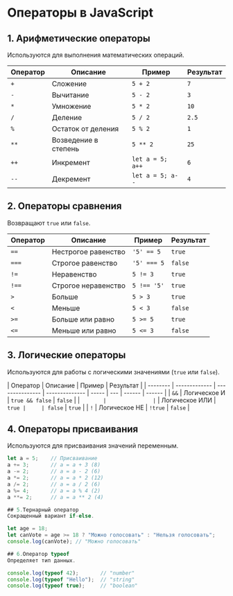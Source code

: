 # Операторы в JavaScript

## 1. Арифметические операторы

Используются для выполнения математических операций.

| Оператор | Описание             | Пример           | Результат |
| -------- | -------------------- | ---------------- | --------- |
| `+`      | Сложение             | `5 + 2`          | `7`       |
| `-`      | Вычитание            | `5 - 2`          | `3`       |
| `*`      | Умножение            | `5 * 2`          | `10`      |
| `/`      | Деление              | `5 / 2`          | `2.5`     |
| `%`      | Остаток от деления   | `5 % 2`          | `1`       |
| `**`     | Возведение в степень | `5 ** 2`         | `25`      |
| `++`     | Инкремент            | `let a = 5; a++` | `6`       |
| `--`     | Декремент            | `let a = 5; a--` | `4`       |

## 2. Операторы сравнения

Возвращают `true` или `false`.

| Оператор | Описание            | Пример      | Результат |
| -------- | ------------------- | ----------- | --------- |
| `==`     | Нестрогое равенство | `'5' == 5`  | `true`    |
| `===`    | Строгое равенство   | `'5' === 5` | `false`   |
| `!=`     | Неравенство         | `5 != 3`    | `true`    |
| `!==`    | Строгое неравенство | `5 !== '5'` | `true`    |
| `>`      | Больше              | `5 > 3`     | `true`    |
| `<`      | Меньше              | `5 < 3`     | `false`   |
| `>=`     | Больше или равно    | `5 >= 5`    | `true`    |
| `<=`     | Меньше или равно    | `5 <= 3`    | `false`   |

## 3. Логические операторы

Используются для работы с логическими значениями (`true` или `false`).

| Оператор | Описание      | Пример          | Результат      |
| -------- | ------------- | --------------- | -------------- | ----- | --- | ------ | ------ |
| `&&`     | Логическое И  | `true && false` | `false`        |
| `        |               | `               | Логическое ИЛИ | `true |     | false` | `true` |
| `!`      | Логическое НЕ | `!true`         | `false`        |

## 4. Операторы присваивания

Используются для присваивания значений переменным.

```js
let a = 5;    // Присваивание
a += 3;       // a = a + 3 (8)
a -= 2;       // a = a - 2 (6)
a *= 2;       // a = a * 2 (12)
a /= 2;       // a = a / 2 (6)
a %= 4;       // a = a % 4 (2)
a **= 2;      // a = a ** 2 (4)

## 5.Тернарный оператор
Сокращенный вариант if-else.

let age = 18;
let canVote = age >= 18 ? "Можно голосовать" : "Нельзя голосовать";
console.log(canVote); // "Можно голосовать"

## 6.Оператор typeof
Определяет тип данных.

console.log(typeof 42);       // "number"
console.log(typeof "Hello");  // "string"
console.log(typeof true);     // "boolean"
```
